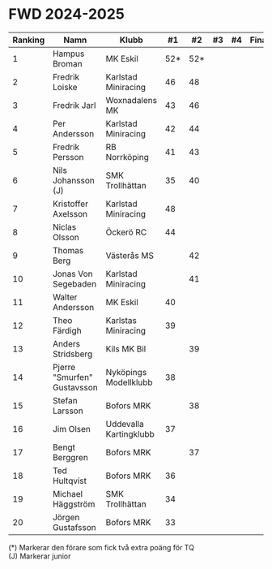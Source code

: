 # FWD 2024-2025

| Ranking | Namn                        | Klubb                  |  #1 |  #2 |  #3 |  #4 | Final | Tot |
| ------- | --------------------------- | ---------------------- | --- | --- | --- | --- | ----- | --- |
| 1       | Hampus Broman               | MK Eskil               | 52* | 52* |     |     |       | 104 |
| 2       | Fredrik Loiske              | Karlstad Miniracing    | 46  | 48  |     |     |       | 94  |
| 3       | Fredrik Jarl                | Woxnadalens MK         | 43  | 46  |     |     |       | 89  |
| 4       | Per Andersson               | Karlstad Miniracing    | 42  | 44  |     |     |       | 86  |
| 5       | Fredrik Persson             | RB Norrköping          | 41  | 43  |     |     |       | 84  |
| 6       | Nils Johansson (J)          | SMK Trollhättan        | 35  | 40  |     |     |       | 75  |
| 7       | Kristoffer Axelsson         | Karlstad Miniracing    | 48  |     |     |     |       | 48  |
| 8       | Niclas Olsson               | Öckerö RC              | 44  |     |     |     |       | 44  |
| 9       | Thomas Berg                 | Västerås MS            |     | 42  |     |     |       | 42  |
| 10      | Jonas Von Segebaden         | Karlstad Miniracing    |     | 41  |     |     |       | 41  |
| 11      | Walter Andersson            | MK Eskil               | 40  |     |     |     |       | 40  |
| 12      | Theo Färdigh                | Karlstas Miniracing    | 39  |     |     |     |       | 39  |
| 13      | Anders Stridsberg           | Kils MK Bil            |     | 39  |     |     |       | 39  |
| 14      | Pjerre "Smurfen" Gustavsson | Nyköpings Modellklubb  | 38  |     |     |     |       | 38  |
| 15      | Stefan Larsson              | Bofors MRK             |     | 38  |     |     |       | 38  |
| 16      | Jim Olsen                   | Uddevalla Kartingklubb | 37  |     |     |     |       | 37  |
| 17      | Bengt Berggren              | Bofors MRK             |     | 37  |     |     |       | 37  |
| 18      | Ted Hultqvist               | Bofors MRK             | 36  |     |     |     |       | 36  |
| 19      | Michael Häggström           | SMK Trollhättan        | 34  |     |     |     |       | 34  |
| 20      | Jörgen Gustafsson           | Bofors MRK             | 33  |     |     |     |       | 33  |

(*) Markerar den förare som fick två extra poäng för TQ<br>(J) Markerar junior
